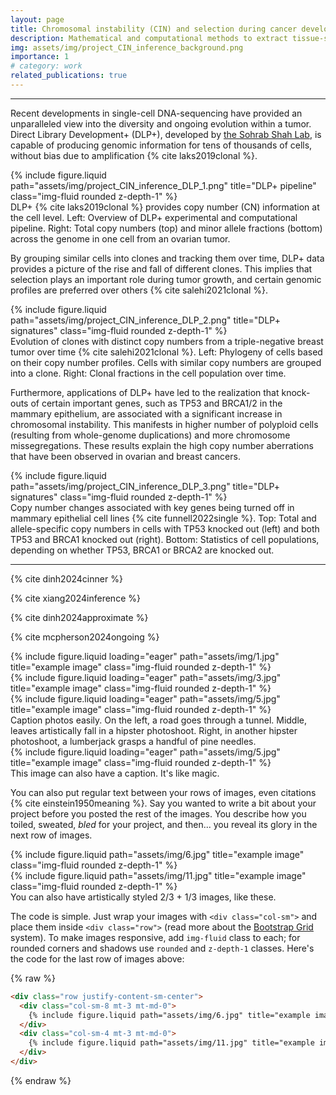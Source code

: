 ```yaml
---
layout: page
title: Chromosomal instability (CIN) and selection during cancer development
description: Mathematical and computational methods to extract tissue-specific CIN occurrence rates and selection coefficients from single-cell DNA-sequencing data
img: assets/img/project_CIN_inference_background.png
importance: 1
# category: work
related_publications: true
---
```


---

Recent developments in single-cell DNA-sequencing have provided an unparalleled view into the diversity and ongoing evolution within a tumor.
Direct Library Development+ (DLP+), developed by [the Sohrab Shah Lab](https://www.mskcc.org/research-areas/labs/sohrab-shah), is capable of producing genomic information for tens of thousands of cells, without bias due to amplification {% cite laks2019clonal %}.

<div class="row">
    <div class="col-sm mt-3 mt-md-0">
        {% include figure.liquid path="assets/img/project_CIN_inference_DLP_1.png" title="DLP+ pipeline" class="img-fluid rounded z-depth-1" %}
    </div>
</div>
<div class="caption">
    DLP+ {% cite laks2019clonal %} provides copy number (CN) information at the cell level.  
    Left: Overview of DLP+ experimental and computational pipeline.  
    Right: Total copy numbers (top) and minor allele fractions (bottom) across the genome in one cell from an ovarian tumor.
</div>

By grouping similar cells into clones and tracking them over time, DLP+ data provides a picture of the rise and fall of different clones.
This implies that selection plays an important role during tumor growth, and certain genomic profiles are preferred over others {% cite salehi2021clonal %}.

<div class="row">
    <div class="col-sm mt-3 mt-md-0">
        {% include figure.liquid path="assets/img/project_CIN_inference_DLP_2.png" title="DLP+ signatures" class="img-fluid rounded z-depth-1" %}
    </div>
</div>
<div class="caption">
    Evolution of clones with distinct copy numbers from a triple-negative breast tumor over time {% cite salehi2021clonal %}.  
    Left: Phylogeny of cells based on their copy number profiles. Cells with similar copy numbers are grouped into a clone.  
    Right: Clonal fractions in the cell population over time.
</div>

Furthermore, applications of DLP+ have led to the realization that knock-outs of certain important genes, such as TP53 and BRCA1/2 in the mammary epithelium, are associated with a significant increase in chromosomal instability.
This manifests in higher number of polyploid cells (resulting from whole-genome duplications) and more chromosome missegregations.
These results explain the high copy number aberrations that have been observed in ovarian and breast cancers.

<div class="row">
    <div class="col-sm mt-3 mt-md-0">
        {% include figure.liquid path="assets/img/project_CIN_inference_DLP_3.png" title="DLP+ signatures" class="img-fluid rounded z-depth-1" %}
    </div>
</div>
<div class="caption">
    Copy number changes associated with key genes being turned off in mammary epithelial cell lines {% cite funnell2022single %}.  
    Top: Total and allele-specific copy numbers in cells with TP53 knocked out (left) and both TP53 and BRCA1 knocked out (right).  
    Bottom: Statistics of cell populations, depending on whether TP53, BRCA1 or BRCA2 are knocked out.
</div>

---

{% cite dinh2024cinner %}

{% cite xiang2024inference %}

{% cite dinh2024approximate %}

{% cite mcpherson2024ongoing %}



<div class="row">
    <div class="col-sm mt-3 mt-md-0">
        {% include figure.liquid loading="eager" path="assets/img/1.jpg" title="example image" class="img-fluid rounded z-depth-1" %}
    </div>
    <div class="col-sm mt-3 mt-md-0">
        {% include figure.liquid loading="eager" path="assets/img/3.jpg" title="example image" class="img-fluid rounded z-depth-1" %}
    </div>
    <div class="col-sm mt-3 mt-md-0">
        {% include figure.liquid loading="eager" path="assets/img/5.jpg" title="example image" class="img-fluid rounded z-depth-1" %}
    </div>
</div>
<div class="caption">
    Caption photos easily. On the left, a road goes through a tunnel. Middle, leaves artistically fall in a hipster photoshoot. Right, in another hipster photoshoot, a lumberjack grasps a handful of pine needles.
</div>
<div class="row">
    <div class="col-sm mt-3 mt-md-0">
        {% include figure.liquid loading="eager" path="assets/img/5.jpg" title="example image" class="img-fluid rounded z-depth-1" %}
    </div>
</div>
<div class="caption">
    This image can also have a caption. It's like magic.
</div>

You can also put regular text between your rows of images, even citations {% cite einstein1950meaning %}.
Say you wanted to write a bit about your project before you posted the rest of the images.
You describe how you toiled, sweated, _bled_ for your project, and then... you reveal its glory in the next row of images.

<div class="row justify-content-sm-center">
    <div class="col-sm-8 mt-3 mt-md-0">
        {% include figure.liquid path="assets/img/6.jpg" title="example image" class="img-fluid rounded z-depth-1" %}
    </div>
    <div class="col-sm-4 mt-3 mt-md-0">
        {% include figure.liquid path="assets/img/11.jpg" title="example image" class="img-fluid rounded z-depth-1" %}
    </div>
</div>
<div class="caption">
    You can also have artistically styled 2/3 + 1/3 images, like these.
</div>

The code is simple.
Just wrap your images with `<div class="col-sm">` and place them inside `<div class="row">` (read more about the <a href="https://getbootstrap.com/docs/4.4/layout/grid/">Bootstrap Grid</a> system).
To make images responsive, add `img-fluid` class to each; for rounded corners and shadows use `rounded` and `z-depth-1` classes.
Here's the code for the last row of images above:

{% raw %}

```html
<div class="row justify-content-sm-center">
  <div class="col-sm-8 mt-3 mt-md-0">
    {% include figure.liquid path="assets/img/6.jpg" title="example image" class="img-fluid rounded z-depth-1" %}
  </div>
  <div class="col-sm-4 mt-3 mt-md-0">
    {% include figure.liquid path="assets/img/11.jpg" title="example image" class="img-fluid rounded z-depth-1" %}
  </div>
</div>
```

{% endraw %}
